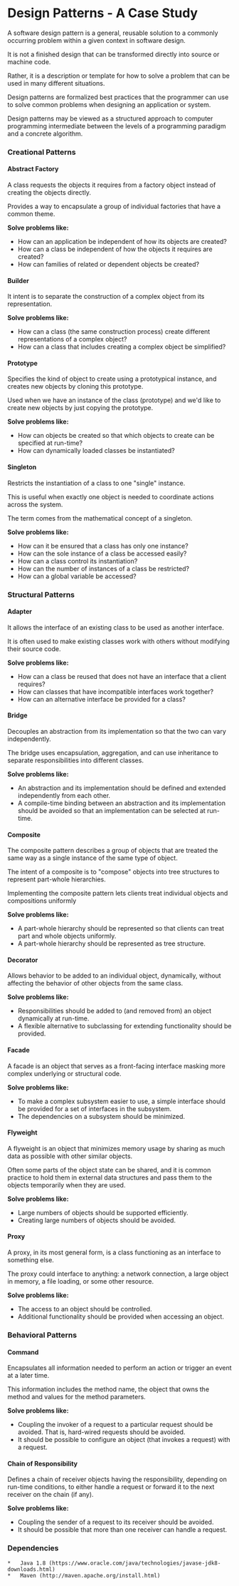# Design Patterns - A Case Study

A software design pattern is a general, reusable solution to a commonly occurring problem within a given context in software design. 

It is not a finished design that can be transformed directly into source or machine code. 

Rather, it is a description or template for how to solve a problem that can be used in many different situations. 

Design patterns are formalized best practices that the programmer can use to solve common problems when designing an application or system.

Design patterns may be viewed as a structured approach to computer programming intermediate between the levels of a programming paradigm and a concrete algorithm.

### Creational Patterns
#### Abstract Factory
 A class requests the objects it requires from a factory object instead of creating the objects directly. 
 
 Provides a way to encapsulate a group of individual factories that have a common theme.
 
 **Solve problems like:**
 - How can an application be independent of how its objects are created?
 - How can a class be independent of how the objects it requires are created?
 - How can families of related or dependent objects be created?
 
#### Builder
It intent is to separate the construction of a complex object from its representation.

 **Solve problems like:**
- How can a class (the same construction process) create different representations of a complex object?
- How can a class that includes creating a complex object be simplified?

#### Prototype
Specifies the kind of object to create using a prototypical instance, and creates new objects by cloning this prototype.

Used when we have an instance of the class (prototype) and we'd like to create new objects by just copying the prototype.
  
  **Solve problems like:**
- How can objects be created so that which objects to create can be specified at run-time?
- How can dynamically loaded classes be instantiated?

#### Singleton
 
Restricts the instantiation of a class to one "single" instance. 

This is useful when exactly one object is needed to coordinate actions across the system. 

The term comes from the mathematical concept of a singleton.

  **Solve problems like:**
- How can it be ensured that a class has only one instance?
- How can the sole instance of a class be accessed easily?
- How can a class control its instantiation?
- How can the number of instances of a class be restricted?
- How can a global variable be accessed?

### Structural Patterns
#### Adapter
It allows the interface of an existing class to be used as another interface.

It is often used to make existing classes work with others without modifying their source code.

  **Solve problems like:**
- How can a class be reused that does not have an interface that a client requires?
- How can classes that have incompatible interfaces work together?
- How can an alternative interface be provided for a class?

#### Bridge
Decouples an abstraction from its implementation so that the two can vary independently.

The bridge uses encapsulation, aggregation, and can use inheritance to separate responsibilities into different classes.

**Solve problems like:**
- An abstraction and its implementation should be defined and extended independently from each other.
- A compile-time binding between an abstraction and its implementation should be avoided so that an implementation can be selected at run-time.

#### Composite
The composite pattern describes a group of objects that are treated the same way as a single instance of the same type of object. 
 
The intent of a composite is to "compose" objects into tree structures to represent part-whole hierarchies. 
 
Implementing the composite pattern lets clients treat individual objects and compositions uniformly

**Solve problems like:**
- A part-whole hierarchy should be represented so that clients can treat part and whole objects uniformly.
- A part-whole hierarchy should be represented as tree structure.

#### Decorator
Allows behavior to be added to an individual object, dynamically, without affecting the behavior of other objects from the same class.

**Solve problems like:**
- Responsibilities should be added to (and removed from) an object dynamically at run-time.
- A flexible alternative to subclassing for extending functionality should be provided.

#### Facade
A facade is an object that serves as a front-facing interface masking more complex underlying or structural code.

**Solve problems like:**
- To make a complex subsystem easier to use, a simple interface should be provided for a set of interfaces in the subsystem.
- The dependencies on a subsystem should be minimized.

#### Flyweight
A flyweight is an object that minimizes memory usage by sharing as much data as possible with other similar objects. 

Often some parts of the object state can be shared, and it is common practice to hold them in external data structures and pass them to the objects temporarily when they are used.

**Solve problems like:**
- Large numbers of objects should be supported efficiently.
- Creating large numbers of objects should be avoided.

#### Proxy
A proxy, in its most general form, is a class functioning as an interface to something else. 

The proxy could interface to anything: a network connection, a large object in memory, a file loading, or some other resource. 

**Solve problems like:**
- The access to an object should be controlled.
- Additional functionality should be provided when accessing an object.

### Behavioral Patterns
#### Command
Encapsulates all information needed to perform an action or trigger an event at a later time. 

This information includes the method name, the object that owns the method and values for the method parameters.

**Solve problems like:**
- Coupling the invoker of a request to a particular request should be avoided. 
That is, hard-wired requests should be avoided.
- It should be possible to configure an object (that invokes a request) with a request.

#### Chain of Responsibility
Defines a chain of receiver objects having the responsibility, depending on run-time conditions, to either handle a request or forward it to the next receiver on the chain (if any).

**Solve problems like:**
- Coupling the sender of a request to its receiver should be avoided.
- It should be possible that more than one receiver can handle a request.
 
  

### Dependencies
```
*   Java 1.8 (https://www.oracle.com/java/technologies/javase-jdk8-downloads.html)
*   Maven (http://maven.apache.org/install.html)
```